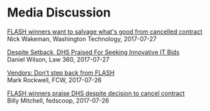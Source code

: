 # Media Discussion

[FLASH winners want to salvage what's good from cancelled contract](https://washingtontechnology.com/blogs/editors-notebook/2017/07/flash-open-letter-to-dhs.aspx)<br>
Nick Wakeman, Washington Technology, 2017-07-27

[Despite Setback, DHS Praised For Seeking Innovative IT Bids](https://www.law360.com/articles/948758?utm_source=rss&utm_medium=rss&utm_campaign=articles_search)<br>
Daniel Wilson, Law 360, 2017-07-27

[Vendors: Don’t step back from FLASH](https://fcw.com/articles/2017/07/26/vendors-thanks-dhs-flash.aspx?admgarea=TC_Policy)<br>
Mark Rockwell, FCW, 2017-07-26

[FLASH winners praise DHS despite decision to cancel contract](https://www.fedscoop.com/flash-winners-praise-dhs-despite-decision-cancel-contract/)<br>
Billy Mitchell, fedscoop, 2017-07-26

